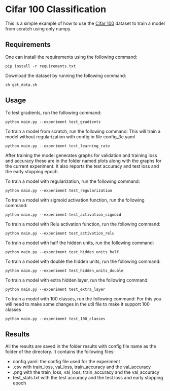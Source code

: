 # Cifar 100 Classification
This is a simple example of how to use the [Cifar 100](https://www.cs.toronto.edu/~kriz/cifar.html) dataset to train a model from scratch using only numpy.

## Requirements
One can install the requirements using the following command:
```
pip install -r requirements.txt
```

Download the dataset by running the following command:
```    
sh get_data.sh
```

## Usage

To test gradients, run the following command:
```
python main.py --experiment test_gradients
```

To train a model from scratch, run the following command:
This will train a model without regularization with config in file config_3c.yaml

```
python main.py --experiment test_learning_rate
```

After training the model generates graphs for validation and training loss and accuracy these are in the folder named plots along with the graphs
for the current experiment. It also reports the test accuracy and test loss and the early stopping epoch.


To train a model with regularization, run the following command:
``` 
python main.py --experiment test_regularization
```

To train a model with sigmoid activation function, run the following command:
```
python main.py --experiment test_activation_sigmoid
```

To train a model with Relu activation function, run the following command:
```
python main.py --experiment test_activation_relu
```

To train a model with half the hidden units, run the following command:
```
python main.py --experiment test_hidden_units_half
```

To train a model with double the hidden units, run the following command:
```
python main.py --experiment test_hidden_units_double
```

To train a model with extra hidden layer, run the following command:
```
python main.py --experiment test_extra_layer
```

To train a model with 100 classes, run the following command:
For this you will need to make some changes in the util file to make it support 100 classes
```
python main.py --experiment test_100_classes
```


## Results
All the results are saved in the folder results with config file name as the folder of the directory. It contains the following files:
- config.yaml: the config file used for the experiment
- .csv with train_loss, val_loss, train_accuracy and the val_accuracy
- .png with the train_loss, val_loss, train_accuracy and the val_accuracy
- test_stats.txt with the test accuracy and the test loss and early stopping epoch